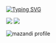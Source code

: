 <a href="https://git.io/typing-svg"><img src="https://readme-typing-svg.demolab.com?font=Fira+Code&pause=1000&color=F285F7&width=435&lines=%EC%95%88%EB%85%95%ED%95%98%EC%84%B8%EC%9A%94+%EC%A0%80%EC%9D%98+%EC%97%B0%EA%B5%AC%EC%86%8C%EC%97%90+%EC%98%A4%EC%8B%A0+%EA%B2%83%EC%9D%84+%ED%99%98%EC%98%81%ED%95%A9%EB%8B%88%EB%8B%A4.+%EC%A0%80%EB%A5%BC+%EA%BA%BC%EB%82%B4%EC%A3%BC%EC%84%B8%EC%9A%94." alt="Typing SVG" /></a>

<a href="https://www.instagram.com/"><img src="https://img.shields.io/badge/Instagram-E4405F?style=flat-square&logo=Instagram&logoColor=white"/></a>
<a href="https://www.instagram.com/"><img src="https://img.shields.io/badge/GitHub-E4405F?style=flat-square&logo=Instagram&logoColor=white"/></a>

![mazandi profile](http://mazandi.herokuapp.com/api?handle={color}&theme=cold)
